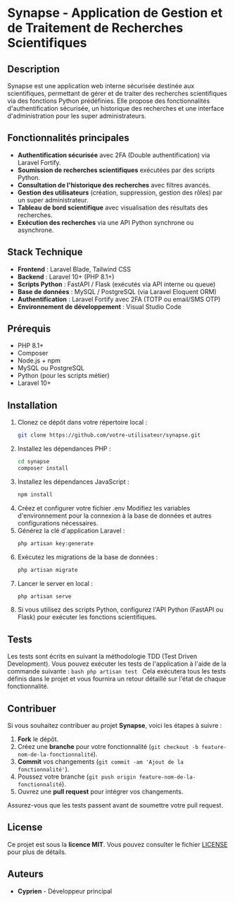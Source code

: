# Synapse - Application de Gestion et de Traitement de Recherches Scientifiques

## Description
Synapse est une application web interne sécurisée destinée aux scientifiques, permettant de gérer et de traiter des recherches scientifiques via des fonctions Python prédéfinies. Elle propose des fonctionnalités d'authentification sécurisée, un historique des recherches et une interface d'administration pour les super administrateurs.

## Fonctionnalités principales
- **Authentification sécurisée** avec 2FA (Double authentification) via Laravel Fortify.
- **Soumission de recherches scientifiques** exécutées par des scripts Python.
- **Consultation de l'historique des recherches** avec filtres avancés.
- **Gestion des utilisateurs** (création, suppression, gestion des rôles) par un super administrateur.
- **Tableau de bord scientifique** avec visualisation des résultats des recherches.
- **Exécution des recherches** via une API Python synchrone ou asynchrone.

## Stack Technique
- **Frontend** : Laravel Blade, Tailwind CSS
- **Backend** : Laravel 10+ (PHP 8.1+)
- **Scripts Python** : FastAPI / Flask (exécutés via API interne ou queue)
- **Base de données** : MySQL / PostgreSQL (via Laravel Eloquent ORM)
- **Authentification** : Laravel Fortify avec 2FA (TOTP ou email/SMS OTP)
- **Environnement de développement** : Visual Studio Code

## Prérequis
- PHP 8.1+
- Composer
- Node.js + npm
- MySQL ou PostgreSQL
- Python (pour les scripts métier)
- Laravel 10+

## Installation

1. Clonez ce dépôt dans votre répertoire local :
    ```bash
    git clone https://github.com/votre-utilisateur/synapse.git
    ```
2. Installez les dépendances PHP :
    ```bash
    cd synapse
    composer install
    ```
3. Installez les dépendances JavaScript :
    ```bash
    npm install
    ```
4. Créez et configurer votre fichier .env
Modifiez les variables d'environnement pour la connexion à la base de données et autres configurations nécessaires.
5. Générez la clé d'application Laravel :
    ```bash
    php artisan key:generate
    ```
6. Exécutez les migrations de la base de données :
    ```bash
    php artisan migrate
    ```
7. Lancer le server en local :
    ```bash
    php artisan serve
    ```
8. Si vous utilisez des scripts Python, configurez l'API Python (FastAPI ou Flask) pour exécuter les fonctions scientifiques.

## Tests
Les tests sont écrits en suivant la méthodologie TDD (Test Driven Development). Vous pouvez exécuter les tests de l'application à l'aide de la commande suivante :
    ```bash
    php artisan test
    ```
Cela exécutera tous les tests définis dans le projet et vous fournira un retour détaillé sur l'état de chaque fonctionnalité.


## Contribuer
Si vous souhaitez contribuer au projet **Synapse**, voici les étapes à suivre :

1. **Fork** le dépôt.
2. Créez une **branche** pour votre fonctionnalité (`git checkout -b feature-nom-de-la-fonctionnalité`).
3. **Commit** vos changements (`git commit -am 'Ajout de la fonctionnalité'`).
4. Poussez votre branche (`git push origin feature-nom-de-la-fonctionnalité`).
5. Ouvrez une **pull request** pour intégrer vos changements.

Assurez-vous que les tests passent avant de soumettre votre pull request.

## License
Ce projet est sous la **licence MIT**. Vous pouvez consulter le fichier [LICENSE](LICENSE) pour plus de détails.

## Auteurs
- **Cyprien** - Développeur principal